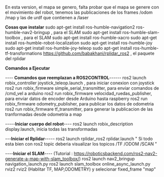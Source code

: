 En esta version, el mapa se genero, falta probar que el mapa se genere con el movimiento del robot, tenemos las publicaciones de los frames /odom /map y las de urdf que contienen a /laser

**Cosas que instalar**
sudo apt-get install ros-humble-navigation2 ros-humble-nav2-bringup , para el SLAM
sudo apt-get install ros-humble-slam-toolbox , para el SLAM
sudo apt-get install ros-humble-xacro
sudo apt-get install ros-humble-robot-localization
sudo apt-get install ros-humble-joy
sudo apt-get install ros-humble-joy-teleop
sudo apt-get install ros-humble-tf-transformations
https://github.com/babakhani/rplidar_ros2 , el paquete del rplidar


**Comandos a Ejecutar**

---- **Comandos que reemplazan a ROS2CONTROL**------
ros2 launch robix_controller joystick_teleop.launch , para iniciar conexion con joystick
ros2 run robix_firmware simple_serial_transmitter,  para enviar comandos de /cmd_vel a arduino
ros2 run robix_firmware velocidad_ruedas_publisher,  para enviar datos de encoder desde Arduino hasta raspberry
ros2 run robix_firmware odometry_publisher,  para publicar los datos de odometria
ros2 run robix_firmware tf_transmitter, para generar la publicacion de las tranformadas desde odometria a map

-----**Iniciar cuerpo del robot**----
ros2 launch robix_description display.launch,  inicia todas las transformadas

---**Iniciar el Rplidar**-----
ros2 launch rplidar_ros2 rplidar.launch
" Si todo esta bien con ros2 topic deberia visualizar los topicos /TF /ODOM /SCAN "

----**Iniciar el SLAM**---- (Tutorial : https://roboticsbackend.com/ros2-nav2-generate-a-map-with-slam_toolbox/)
ros2 launch nav2_bringup navigation_launch.py
ros2 launch slam_toolbox online_async_launch.py
rviz2 rviz2 (Hablitar TF, MAP,ODOMETRY) y selecionar fixed_frame "map"




